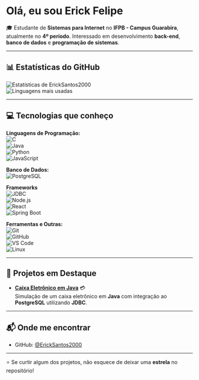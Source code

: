 # Olá, eu sou Erick Felipe  

🎓 Estudante de **Sistemas para Internet** no **IFPB - Campus Guarabira**, atualmente no **4º período**. Interessado em desenvolvimento **back-end**, **banco de dados** e **programação de sistemas**.  

---

## 📊 Estatísticas do GitHub  

![Estatísticas de ErickSantos2000](https://github-readme-stats.vercel.app/api?username=ErickSantos2000&show_icons=true&theme=radical)  
![Linguagens mais usadas](https://github-readme-stats.vercel.app/api/top-langs/?username=ErickSantos2000&layout=compact&theme=radical)  

---

## 💻 Tecnologias que conheço  

**Linguagens de Programação:**  
![C](https://img.shields.io/badge/C-00599C?style=for-the-badge&logo=c&logoColor=white)  
![Java](https://img.shields.io/badge/Java-007396?style=for-the-badge&logo=java&logoColor=white)  
![Python](https://img.shields.io/badge/Python-3776AB?style=for-the-badge&logo=python&logoColor=white)  
![JavaScript](https://img.shields.io/badge/JavaScript-F7DF1E?style=for-the-badge&logo=javascript&logoColor=black)  

**Banco de Dados:**  
![PostgreSQL](https://img.shields.io/badge/PostgreSQL-4169E1?style=for-the-badge&logo=postgresql&logoColor=white)  

**Frameworks**  
![JDBC](https://img.shields.io/badge/JDBC-007396?style=for-the-badge&logo=java&logoColor=white)  
![Node.js](https://img.shields.io/badge/Node.js-339933?style=for-the-badge&logo=node.js&logoColor=white)  
![React](https://img.shields.io/badge/React-61DAFB?style=for-the-badge&logo=react&logoColor=black)  
![Spring Boot](https://img.shields.io/badge/Spring%20Boot-6DB33F?style=for-the-badge&logo=spring&logoColor=white)  

**Ferramentas e Outras:**  
![Git](https://img.shields.io/badge/Git-F05032?style=for-the-badge&logo=git&logoColor=white)  
![GitHub](https://img.shields.io/badge/GitHub-181717?style=for-the-badge&logo=github&logoColor=white)  
![VS Code](https://img.shields.io/badge/VS%20Code-007ACC?style=for-the-badge&logo=visual-studio-code&logoColor=white)  
![Linux](https://img.shields.io/badge/Linux-FCC624?style=for-the-badge&logo=linux&logoColor=black)  

---

## 🌟 Projetos em Destaque  

- [**Caixa Eletrônico em Java**](https://github.com/ErickSantos2000/caixa_eletronico.git) 💳  
  Simulação de um caixa eletrônico em **Java** com integração ao **PostgreSQL** utilizando **JDBC**.  

---

## 📬 Onde me encontrar  

- GitHub: [@ErickSantos2000](https://github.com/ErickSantos2000)  

---

⭐ Se curtir algum dos projetos, não esquece de deixar uma **estrela** no repositório!
